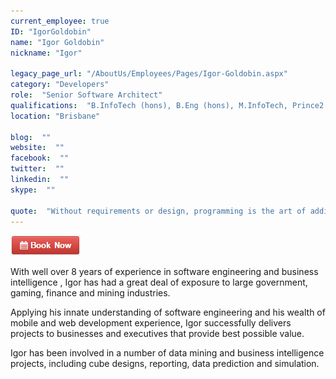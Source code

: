 ```yaml
---
current_employee: true
ID: "IgorGoldobin"
name: "Igor Goldobin"
nickname: "Igor"

legacy_page_url: "/AboutUs/Employees/Pages/Igor-Goldobin.aspx"
category: "Developers"
role:  "Senior Software Architect"
qualifications:  "B.InfoTech (hons), B.Eng (hons), M.InfoTech, Prince2 Practitioner, MCPD"
location: "Brisbane"

blog:  ""
website:  ""
facebook:  ""
twitter:  ""
linkedin:  ""
skype:  ""

quote:  "Without requirements or design, programming is the art of adding bugs to an empty text file."
---
```


 [![BookNow.png](./Images/Bio/BookNow.png)](http://veethere.com/With/IgorGoldobin) 


With well over 8 years of experience in software engineering and business intelligence , Igor has had a great deal of exposure to large government, gaming, finance and mining industries. 

Applying his innate understanding of software engineering and his wealth of mobile and web development experience, Igor successfully delivers projects to businesses and executives that provide best possible value.   

Igor has been involved in a number of data mining and business intelligence projects, including cube designs, reporting, data prediction and simulation.  
